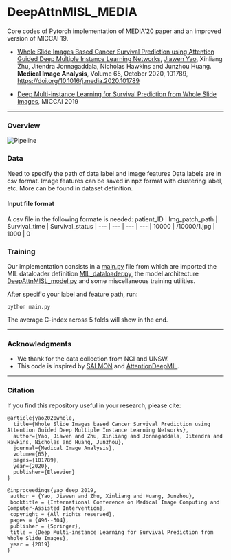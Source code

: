 # DeepAttnMISL_MEDIA
Core codes of Pytorch implementation of MEDIA'20 paper and an improved version of MICCAI 19.

 - [Whole Slide Images Based Cancer Survival Prediction using Attention Guided Deep
Multiple Instance Learning Networks](https://www.sciencedirect.com/science/article/abs/pii/S1361841520301535), [Jiawen Yao](https://utayao.github.io/), Xinliang Zhu, Jitendra Jonnagaddala, Nicholas Hawkins and Junzhou Huang.
<strong>Medical Image Analysis</strong>, Volume 65, October 2020, 101789, https://doi.org/10.1016/j.media.2020.101789

- [Deep Multi-instance Learning for Survival Prediction from Whole Slide Images](https://link.springer.com/chapter/10.1007/978-3-030-32239-7_55), MICCAI 2019
---

### Overview
![Pipeline](https://ars.els-cdn.com/content/image/1-s2.0-S1361841520301535-fx1_lrg.jpg)

### Data
Need to specify the path of data label and image features
Data labels are in csv format. Image features can be saved in npz format with clustering label, etc. More can be found in dataset definition.

#### Input file format

A csv file in the following formate is needed:
patient_ID | Img_patch_path | Survival_time | Survival_status |
--- | --- | --- | --- |
10000 |	/10000/1.jpg |	1000 |	0

### Training

Our implementation consists in a [main.py](./main.py) file from which are imported the MIL dataloader definition [MIL_dataloader.py](./MIL_dataloader.py), the model architecture [DeepAttnMISL_model.py](./DeepAttnMISL_model.py) and some miscellaneous training utilities.

After specific your label and feature path, run:
```
python main.py
```
The average C-index across 5 folds will show in the end. 

---
### Acknowledgments

- We thank for the data collection from NCI and UNSW. 
- This code is inspired by [SALMON](https://github.com/huangzhii/SALMON) and [AttentionDeepMIL](https://github.com/AMLab-Amsterdam/AttentionDeepMIL). 

---


### Citation
If you find this repository useful in your research, please cite:
```
@article{yao2020whole,
  title={Whole Slide Images based Cancer Survival Prediction using Attention Guided Deep Multiple Instance Learning Networks},
  author={Yao, Jiawen and Zhu, Xinliang and Jonnagaddala, Jitendra and Hawkins, Nicholas and Huang, Junzhou},
  journal={Medical Image Analysis},
  volume={65},
  pages={101789},
  year={2020},
  publisher={Elsevier}
}

@inproceedings{yao_deep_2019,
 author = {Yao, Jiawen and Zhu, Xinliang and Huang, Junzhou},
 booktitle = {International Conference on Medical Image Computing and Computer-Assisted Intervention},
 copyright = {All rights reserved},
 pages = {496--504},
 publisher = {Springer},
 title = {Deep Multi-instance Learning for Survival Prediction from Whole Slide Images},
 year = {2019}
}

```
